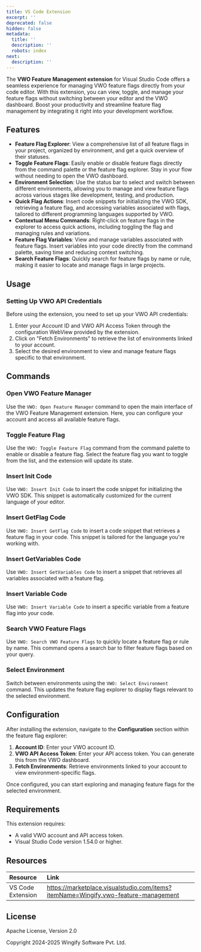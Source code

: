 ```yaml
---
title: VS Code Extension
excerpt: ''
deprecated: false
hidden: false
metadata:
  title: ''
  description: ''
  robots: index
next:
  description: ''
---
```

The **VWO Feature Management extension** for Visual Studio Code offers a seamless experience for managing VWO feature flags directly from your code editor. With this extension, you can view, toggle, and manage your feature flags without switching between your editor and the VWO dashboard. Boost your productivity and streamline feature flag management by integrating it right into your development workflow.

## Features

- **Feature Flag Explorer**: View a comprehensive list of all feature flags in your project, organized by environment, and get a quick overview of their statuses.
- **Toggle Feature Flags**: Easily enable or disable feature flags directly from the command palette or the feature flag explorer. Stay in your flow without needing to open the VWO dashboard.
- **Environment Selection**: Use the status bar to select and switch between different environments, allowing you to manage and view feature flags across various stages like development, testing, and production.
- **Quick Flag Actions**: Insert code snippets for initializing the VWO SDK, retrieving a feature flag, and accessing variables associated with flags, tailored to different programming languages supported by VWO.
- **Contextual Menu Commands**: Right-click on feature flags in the explorer to access quick actions, including toggling the flag and managing rules and variations.
- **Feature Flag Variables**: View and manage variables associated with feature flags. Insert variables into your code directly from the command palette, saving time and reducing context switching.
- **Search Feature Flags**: Quickly search for feature flags by name or rule, making it easier to locate and manage flags in large projects.

## Usage

### Setting Up VWO API Credentials

Before using the extension, you need to set up your VWO API credentials:

1. Enter your Account ID and VWO API Access Token through the configuration WebView provided by the extension.
2. Click on "Fetch Environments" to retrieve the list of environments linked to your account.
3. Select the desired environment to view and manage feature flags specific to that environment.

## Commands

### Open VWO Feature Manager

Use the `VWO: Open Feature Manager` command to open the main interface of the VWO Feature Management extension. Here, you can configure your account and access all available feature flags.

### Toggle Feature Flag

Use the `VWO: Toggle Feature Flag` command from the command palette to enable or disable a feature flag. Select the feature flag you want to toggle from the list, and the extension will update its state.

### Insert Init Code

Use `VWO: Insert Init Code` to insert the code snippet for initializing the VWO SDK. This snippet is automatically customized for the current language of your editor.

### Insert GetFlag Code

Use `VWO: Insert GetFlag Code` to insert a code snippet that retrieves a feature flag in your code. This snippet is tailored for the language you're working with.

### Insert GetVariables Code

Use `VWO: Insert GetVariables Code` to insert a snippet that retrieves all variables associated with a feature flag.

### Insert Variable Code

Use `VWO: Insert Variable Code` to insert a specific variable from a feature flag into your code.

### Search VWO Feature Flags

Use `VWO: Search VWO Feature Flags` to quickly locate a feature flag or rule by name. This command opens a search bar to filter feature flags based on your query.

### Select Environment

Switch between environments using the `VWO: Select Environment` command. This updates the feature flag explorer to display flags relevant to the selected environment.

## Configuration

After installing the extension, navigate to the **Configuration** section within the feature flag explorer:

1. **Account ID**: Enter your VWO account ID.
2. **VWO API Access Token**: Enter your API access token. You can generate this from the VWO dashboard.
3. **Fetch Environments**: Retrieve environments linked to your account to view environment-specific flags.

Once configured, you can start exploring and managing feature flags for the selected environment.

## Requirements

This extension requires:

- A valid VWO account and API access token.
- Visual Studio Code version 1.54.0 or higher.

## Resources

| Resource          | Link                                                                                 |
| :---------------- | :----------------------------------------------------------------------------------- |
| VS Code Extension | <https://marketplace.visualstudio.com/items?itemName=Wingify.vwo-feature-management> |

## License

Apache License, Version 2.0

Copyright 2024-2025 Wingify Software Pvt. Ltd.
